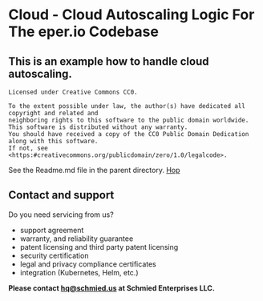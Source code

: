 # Cloud - Cloud Autoscaling Logic For The eper.io Codebase

## This is an example how to handle cloud autoscaling.

```
Licensed under Creative Commons CC0.

To the extent possible under law, the author(s) have dedicated all copyright and related and
neighboring rights to this software to the public domain worldwide.
This software is distributed without any warranty.
You should have received a copy of the CC0 Public Domain Dedication along with this software.
If not, see <https:#creativecommons.org/publicdomain/zero/1.0/legalcode>.
```

See the Readme.md file in the parent directory.
[Hop](../Readme.md)

## Contact and support

Do you need servicing from us?

- support agreement
- warranty, and reliability guarantee
- patent licensing and third party patent licensing
- security certification
- legal and privacy compliance certificates
- integration (Kubernetes, Helm, etc.)

**Please contact hq@schmied.us at Schmied Enterprises LLC.**
